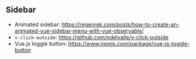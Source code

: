 ## Sidebar
- Animated sidebar: https://regenrek.com/posts/how-to-create-an-animated-vue-sidebar-menu-with-vue-observable/
- `v-click-outside`: https://github.com/ndelvalle/v-click-outside
- Vue.js toggle button: https://www.npmjs.com/package/vue-js-toggle-button
